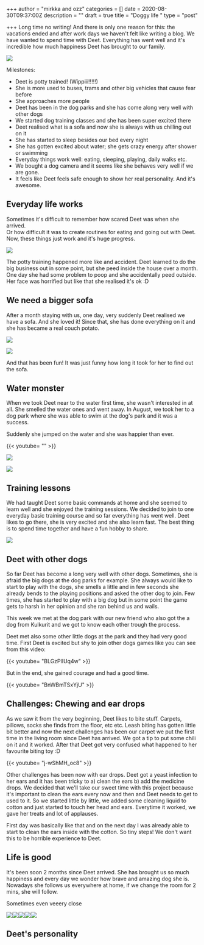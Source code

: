 +++
author = "mirkka and ozz"
categories = []
date = 2020-08-30T09:37:00Z
description = ""
draft = true
title = "Doggy life "
type = "post"

+++
Long time no writing! And there is only one reason for this: the vacations ended and after work days we haven't felt like writing a blog. We have wanted to spend time with Deet. Everything has went well and it's incredible how much happiness Deet has brought to our family.

![](/images/20200820_185555.jpg)

Milestones:

* Deet is potty trained! (Wippiii!!!!!)
* She is more used to buses, trams and other big vehicles that cause fear before
* She approaches more people
* Deet has been in the dog parks and she has come along very well with other dogs
* We started dog training classes and she has been super excited there
* Deet realised what is a sofa and now she is always with us chilling out on it
* She has started to sleep besides our bed every night
* She has gotten excited about water; she gets crazy energy after shower or swimming
* Everyday things work well: eating, sleeping, playing, daily walks etc.
* We bought a dog camera and it seems like she behaves very well if we are gone.
* It feels like Deet feels safe enough to show her real personality. And it's awesome.

## Everyday life works

Sometimes it's difficult to remember how scared Deet was when she arrived.   
Or how difficult it was to create routines for eating and going out with Deet. Now, these things just work and it's huge progress. 

![](/images/img-20200820-wa0005.jpg)

The potty training happened more like and accident. Deet learned to do the big business out in some point, but she peed inside the house over a month. One day she had some problem to poop and she accidentally peed outside. Her face was horrified but like that she realised it's ok :D 

## We need a bigger sofa 

After a month staying with us, one day, very suddenly Deet realised we have a sofa. And she loved it! Since that, she has done everything on it and she has became a real couch potato.

![](/images/deet-the-sofa-potato.png)

![](/images/20200821_223845.jpg)

And that has been fun! It was just funny how long it took for her to find out the sofa. 

## Water monster

When we took Deet near to the water first time, she wasn't interested in at all. She smelled the water ones and went away. In August, we took her to a dog park where she was able to swim at the dog's park and it was a success. 

Suddenly she jumped on the water and she was happier than ever. 

{{< youtube= "" >}}

![](/images/20200809_152516.jpg)

![](/images/20200809_160144.jpg)

## Training lessons

We had taught Deet some basic commands at home and she seemed to learn well and she enjoyed the training sessions. We decided to join to one everyday basic training course and so far everything has went well. Deet likes to go there, she is very excited and she also learn fast. The best thing is to spend time together and have a fun hobby to share.

![](/images/20200817_185303.jpg)

## Deet with other dogs

So far Deet has become a long very well with other dogs. Sometimes, she is afraid the big dogs at the dog parks for example. She always would like to start to play with the dogs, she smells a little and in few seconds she already bends to the playing positions and asked the other dog to join. Few times, she has started to play with a big dog but in some point the game gets to harsh in her opinion and she ran behind us and wails.

This week we met at the dog park with our new friend who also got the a dog from Kulkurit and we got to know each other trough the process. 

Deet met also some other little dogs at the park and they had very good time. First Deet is excited but shy to join other dogs games like you can see from this video:

{{< youtube= "BLGzPlIUq4w" >}}

But in the end, she gained courage and had a good time.

{{< youtube= "BnWBmTSxYjU" >}}

## Challenges: Chewing and ear drops

As we saw it from the very beginning, Deet likes to bite stuff. Carpets, pillows, socks she finds from the floor, etc etc. Leash biting has gotten little bit better and now the next challenges has been our carpet we put the first time in the living room since Deet has arrived. We got a tip to put some chili on it and it worked. After that Deet got very confused what happened to her favourite biting toy :D

{{< youtube= "j-wShMH_oc8" >}}

Other challenges has been now with ear drops. Deet got a yeast infection to her ears and it has been tricky to a) clean the ears b) add the medicine drops. We decided that we'll take our sweet time with this project because it's important to clean the ears every now and then and Deet needs to get to used to it. So we started little by little, we added some cleaning liquid to cotton and just started to touch her head and ears. Everytime it worked, we gave her treats and lot of applauses.

First day was basically like that and on the next day I was already able to start to clean the ears inside with the cotton. So tiny steps! We don't want this to be horrible experience to Deet. 

## Life is good

It's been soon 2 months since Deet arrived. She has brought us so much happiness and every day we wonder how brave and amazing dog she is. Nowadays she follows us everywhere at home, if we change the room for 2 mins, she will follow. 

Sometimes even veeery close 

![](/images/20200814_090657.jpg)![](/images/20200809_172454.jpg)![](/images/20200813_183824.jpg)![](/images/20200813_175208.jpg)![](/images/20200828_094901.jpg)

## Deet's personality 